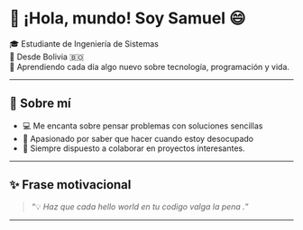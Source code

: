 # 👋 ¡Hola, mundo! Soy Samuel 😄

🎓 Estudiante de Ingeniería de Sistemas  
📍 Desde Bolivia 🇧🇴  
🌱 Aprendiendo cada día algo nuevo sobre tecnología, programación y vida.

---

## 🚀 Sobre mí

- 💻 Me encanta sobre pensar problemas con soluciones sencillas 
- 🧠 Apasionado por saber que hacer cuando estoy desocupado 
- 🤝 Siempre dispuesto a colaborar en proyectos interesantes.

---

## ✨ Frase motivacional

> “💡 *Haz que cada hello world en tu codigo valga la pena .*”

---
